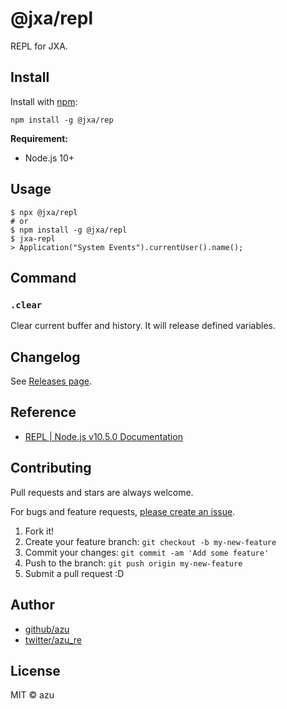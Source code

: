 # @jxa/repl

REPL for JXA.

## Install

Install with [npm](https://www.npmjs.com/):

    npm install -g @jxa/rep

**Requirement:**

- Node.js 10+

## Usage

    $ npx @jxa/repl
    # or
    $ npm install -g @jxa/repl
    $ jxa-repl
    > Application("System Events").currentUser().name();

## Command

### `.clear`

Clear current buffer and history.
It will release defined variables.
 
## Changelog

See [Releases page](https://github.com/JXA-userland/JXA/releases).

## Reference

- [REPL | Node.js v10.5.0 Documentation](https://nodejs.org/api/repl.html)

## Contributing

Pull requests and stars are always welcome.

For bugs and feature requests, [please create an issue](https://github.com/JXA-userland/JXA/issues).

1. Fork it!
2. Create your feature branch: `git checkout -b my-new-feature`
3. Commit your changes: `git commit -am 'Add some feature'`
4. Push to the branch: `git push origin my-new-feature`
5. Submit a pull request :D

## Author

- [github/azu](https://github.com/azu)
- [twitter/azu_re](https://twitter.com/azu_re)

## License

MIT © azu
